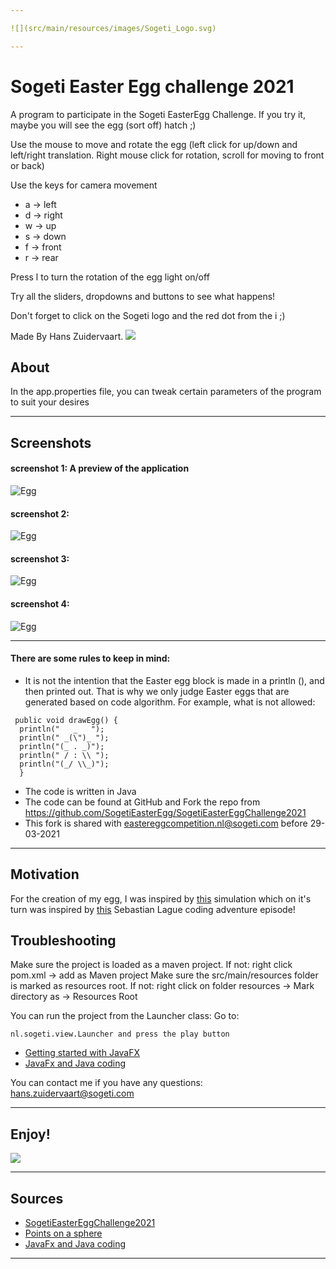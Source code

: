 ```yaml
---

![](src/main/resources/images/Sogeti_Logo.svg)

---
```

# Sogeti Easter Egg challenge 2021

A program to participate in the Sogeti EasterEgg Challenge. If you try it, maybe you will see the egg (sort off) hatch ;)

Use the mouse to move and rotate the egg (left click for up/down and left/right translation. 
Right mouse click for rotation, scroll for moving to front or back)

Use the keys for camera movement
- a -> left
- d -> right
- w -> up
- s -> down
- f -> front
- r -> rear

  
Press l to turn the rotation of the egg light on/off

Try all the sliders, dropdowns and buttons to see what happens!

Don't forget to click on the Sogeti logo and the red dot from the i ;)

Made By Hans Zuidervaart.
![](src/main/resources/images/icon.pasen.svg)


## About
In the app.properties file, you can tweak certain parameters of the program to suit your desires

---
## Screenshots

#### screenshot 1: A preview of the application
![Egg](src/main/resources/images/example0.jpg)

#### screenshot 2:
![Egg](src/main/resources/images/example1.jpg)

#### screenshot 3: 
![Egg](src/main/resources/images/example2.jpg)

#### screenshot 4: 
![Egg](src/main/resources/images/example3.jpg)

---

#### There are some rules to keep in mind:
- It is not the intention that the Easter egg block is made in a println (), and then printed out. That is why we only judge Easter eggs that are generated based on code algorithm.
  For example, what is not allowed:

```
 public void drawEgg() {
  println("   _   ");
  println(" _(\")_ ");
  println("(_ . _)");
  println(" / : \\ ");
  println("(_/ \\_)");
  }
  ```
- The code is written in Java
- The code can be found at GitHub and Fork the repo from https://github.com/SogetiEasterEgg/SogetiEasterEggChallenge2021
- This fork is shared with eastereggcompetition.nl@sogeti.com before 29-03-2021

--- 

## Motivation
For the creation of my egg, I was inspired by [this](https://gitlab.com/hanszt/fibonaccisim3d) simulation which 
on it's turn was inspired by [this](https://youtu.be/bqtqltqcQhw?t=345) Sebastian Lague coding adventure episode!

## Troubleshooting
Make sure the project is loaded as a maven project. If not: right click pom.xml -> add as Maven project
Make sure the src/main/resources folder is marked as resources root. If not: right click on folder resources -> Mark directory as -> Resources Root 

You can run the project from the Launcher class: 
Go to:

    nl.sogeti.view.Launcher and press the play button 

- [Getting started with JavaFX](https://openjfx.io/openjfx-docs/)
- [JavaFx and Java coding](https://edencoding.com/)

You can contact me if you have any questions: hans.zuidervaart@sogeti.com

---
## Enjoy!
![](src/main/resources/images/icon.pasen.svg)

---
## Sources
- [SogetiEasterEggChallenge2021](https://github.com/SogetiEasterEgg/SogetiEasterEggChallenge2021)
- [Points on a sphere](https://stackoverflow.com/questions/9600801/evenly-distributing-n-points-on-a-sphere/44164075#44164075)
- [JavaFx and Java coding](https://edencoding.com/)
---
